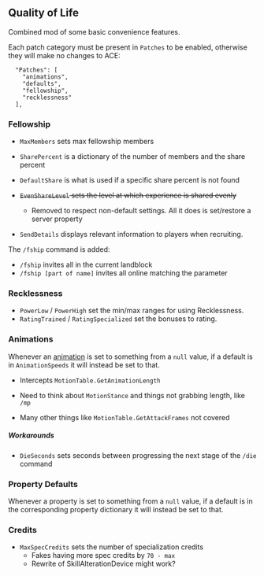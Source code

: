﻿

## Quality of Life

Combined mod of some basic convenience features.



Each patch category must be present in `Patches` to be enabled, otherwise they will make no changes to ACE:

```
  "Patches": [
    "animations",
    "defaults",
    "fellowship",
    "recklessness"
  ],
```



### Fellowship

* `MaxMembers` sets max fellowship members
* `SharePercent` is a dictionary of the number of members and the share percent
* `DefaultShare` is what is used if a specific share percent is not found
* ~~`EvenShareLevel` sets the level at which experience is shared evenly~~ 
  * Removed to respect non-default settings.  All it does is set/restore a server property

* `SendDetails` displays relevant information to players when recruiting.



The `/fship` command is added:

* `/fship`  invites all in the current landblock
* `/fship [part of name]` invites all online matching the parameter



### Recklessness

* `PowerLow` / `PowerHigh` set the min/max ranges for using Recklessness.
* `RatingTrained` / `RatingSpecialized` set the bonuses to rating.



### Animations

Whenever an [animation](https://github.com/ACEmulator/ACE/blob/fdfdec9f0a16bbcbb89a9120ce4f889520a51708/Source/ACE.Entity/Enum/MotionCommand.cs#L7) is set to something from a `null` value, if a default is in `AnimationSpeeds` it will instead be set to that.

* Intercepts `MotionTable.GetAnimationLength`

* Need to think about `MotionStance` and things not grabbing length, like `/mp`
* Many other things like `MotionTable.GetAttackFrames` not covered



##### Workarounds

* `DieSeconds` sets seconds between progressing the next stage of the `/die` command



### Property Defaults

Whenever a property is set to something from a `null` value, if a default is in the corresponding property dictionary it will instead be set to that.



### Credits

* `MaxSpecCredits` sets the number of specialization credits
  * Fakes having more spec credits by `70 - max`
  * Rewrite of SkillAlterationDevice might work?




